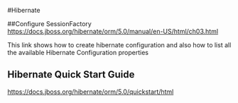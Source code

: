#Hibernate

##Configure SessionFactory
https://docs.jboss.org/hibernate/orm/5.0/manual/en-US/html/ch03.html

This link shows how to create hibernate configuration and also how to list all the available Hibernate Configuration properties


## Hibernate Quick Start Guide
https://docs.jboss.org/hibernate/orm/5.0/quickstart/html

